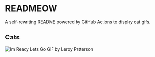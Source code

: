 # READMEOW

A self-rewriting README powered by GitHub Actions to display cat gifs.

## Cats

![Im Ready Lets Go GIF by Leroy Patterson](https://media1.giphy.com/media/CjmvTCZf2U3p09Cn0h/200.gif?cid=9acd02das9c861hbvw48h1y5hc3fvw1dy7zoppa1jwv8967y&ep=v1_gifs_search&rid=200.gif&ct=g)

